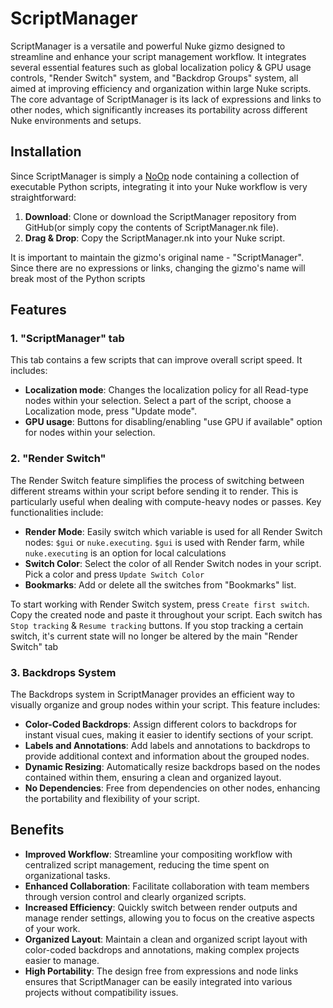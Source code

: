 # ScriptManager

ScriptManager is a versatile and powerful Nuke gizmo designed to streamline and enhance your script management workflow. It integrates several essential features such as global localization policy & GPU usage controls, "Render Switch" system, and "Backdrop Groups" system, all aimed at improving efficiency and organization within large Nuke scripts. The core advantage of ScriptManager is its lack of expressions and links to other nodes, which significantly increases its portability across different Nuke environments and setups.

## Installation

Since ScriptManager is simply a [NoOp](https://learn.foundry.com/nuke/content/reference_guide/other_nodes/noop.html) node containing a collection of executable Python scripts, integrating it into your Nuke workflow is very straightforward:

1. **Download**: Clone or download the ScriptManager repository from GitHub(or simply copy the contents of ScriptManager.nk file).
2. **Drag & Drop**: Copy the ScriptManager.nk into your Nuke script.

It is important to maintain the gizmo's original name - "ScriptManager". Since there are no expressions or links, changing the gizmo's name will break most of the Python scripts 
## Features

### 1. "ScriptManager" tab

This tab contains a few scripts that can improve overall script speed. It includes:

- **Localization mode**: Changes the localization policy for all Read-type nodes within your selection. Select a part of the script, choose a Localization mode, press "Update mode".
- **GPU usage**: Buttons for disabling/enabling "use GPU if available" option for nodes within your selection.

### 2. "Render Switch"

The Render Switch feature simplifies the process of switching between different streams within your script before sending it to render. This is particularly useful when dealing with compute-heavy nodes or passes. Key functionalities include:

- **Render Mode**: Easily switch which variable is used for all Render Switch nodes: `$gui` or `nuke.executing`. `$gui` is used with Render farm, while `nuke.executing` is an option for local calculations
- **Switch Color**: Select the color of all Render Switch nodes in your script. Pick a color and press `Update Switch Color`
- **Bookmarks**: Add or delete all the switches from "Bookmarks" list.

To start working with Render Switch system, press `Create first switch`. Copy the created node and paste it throughout your script.
Each switch has `Stop tracking` & `Resume tracking` buttons. If you stop tracking a certain switch, it's current state will no longer be altered by the main "Render Switch" tab 

### 3. Backdrops System

The Backdrops system in ScriptManager provides an efficient way to visually organize and group nodes within your script. This feature includes:

- **Color-Coded Backdrops**: Assign different colors to backdrops for instant visual cues, making it easier to identify sections of your script.
- **Labels and Annotations**: Add labels and annotations to backdrops to provide additional context and information about the grouped nodes.
- **Dynamic Resizing**: Automatically resize backdrops based on the nodes contained within them, ensuring a clean and organized layout.
- **No Dependencies**: Free from dependencies on other nodes, enhancing the portability and flexibility of your script.

## Benefits

- **Improved Workflow**: Streamline your compositing workflow with centralized script management, reducing the time spent on organizational tasks.
- **Enhanced Collaboration**: Facilitate collaboration with team members through version control and clearly organized scripts.
- **Increased Efficiency**: Quickly switch between render outputs and manage render settings, allowing you to focus on the creative aspects of your work.
- **Organized Layout**: Maintain a clean and organized script layout with color-coded backdrops and annotations, making complex projects easier to manage.
- **High Portability**: The design free from expressions and node links ensures that ScriptManager can be easily integrated into various projects without compatibility issues.
